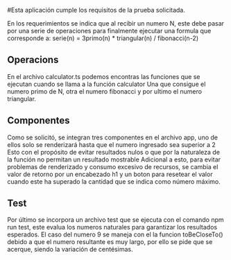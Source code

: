 
#Esta aplicación cumple los requisitos de la prueba solicitada. 

En los requerimientos se indica que al recibir un numero N, este debe pasar por una serie de operaciones para 
finalmente ejecutar una formula que corresponde a: 
serie(n) = 3primo(n) * triangular(n) / fibonacci(n-2) 

## Operacions
En el archivo calculator.ts podemos encontras las funciones que se ejecutan cuando se llama a la función calculator
Una que consigue el numero primo de N, otra el numero fibonacci y por ultimo el numero triangular. 

## Componentes 
Como se solicitó, se integran tres componentes en el archivo app, uno de ellos solo se renderizará hasta que el numero 
ingresado sea superior a 2 
Esto con el propósito de evitar resultados nulos o que por la naturaleza de la función no permitan un resultado mostrable
Adicional a esto, para evitar problemas de renderizado y consumo excesivo de recursos, se cambia el valor de retorno 
por un encabezado h1 y un boton para resetear el valor cuando este ha superado la cantidad que se indica como número máximo.

## Test
Por último se incorpora un archivo test que se ejecuta con el comando npm run test, este evalua los numeros naturales 
para garantizar los resultados esperados. 
El caso del numero 9 se maneja con el la funcion  toBeCloseTo() debido a que el numero resultante es muy largo, por ello 
se pide que se acerque, siendo la variación de centésimas. 


